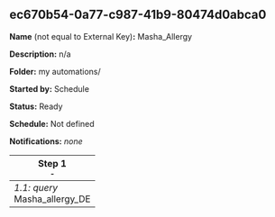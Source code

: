 ## ec670b54-0a77-c987-41b9-80474d0abca0

**Name** (not equal to External Key)**:** Masha_Allergy

**Description:** n/a

**Folder:** my automations/

**Started by:** Schedule

**Status:** Ready

**Schedule:** Not defined

**Notifications:** _none_


| Step 1<br>_<small>-</small>_ |
| --- |
| _1.1: query_<br>Masha_allergy_DE |
